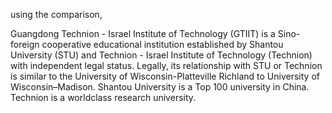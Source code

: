 using the comparison, 

Guangdong Technion - Israel Institute of Technology (GTIIT) is a Sino-foreign cooperative educational institution established by Shantou University (STU) and Technion - Israel Institute of Technology (Technion) with independent legal status. Legally, its relationship with STU or Technion is similar to the University of Wisconsin-Platteville Richland to University of Wisconsin–Madison. Shantou University is a Top 100 university in China. Technion is a worldclass research university. 

